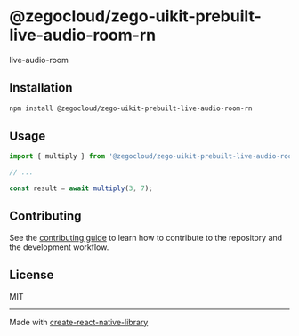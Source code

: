 # @zegocloud/zego-uikit-prebuilt-live-audio-room-rn

live-audio-room

## Installation

```sh
npm install @zegocloud/zego-uikit-prebuilt-live-audio-room-rn
```

## Usage

```js
import { multiply } from '@zegocloud/zego-uikit-prebuilt-live-audio-room-rn';

// ...

const result = await multiply(3, 7);
```

## Contributing

See the [contributing guide](CONTRIBUTING.md) to learn how to contribute to the repository and the development workflow.

## License

MIT

---

Made with [create-react-native-library](https://github.com/callstack/react-native-builder-bob)
